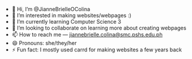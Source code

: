 - 👋 Hi, I’m @JianneBrielleOColina
- 👀 I’m interested in making websites/webpages :) 
- 🌱 I’m currently learning Computer Science 3
- 💞️ I’m looking to collaborate on learning more about creating webpages
- 📫 How to reach me — jiannebrielle.colina@smc.pshs.edu.ph
- 😄 Pronouns: she/they/her
- ⚡ Fun fact: I mostly used carrd for making websites a few years back

<!---
JianneBrielleOColina/JianneBrielleOColina is a ✨ special ✨ repository because its `README.md` (this file) appears on your GitHub profile.
You can click the Preview link to take a look at your changes.
--->
